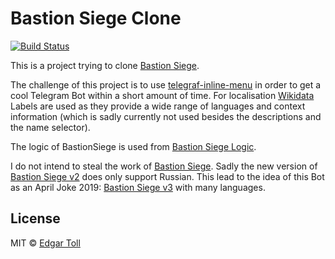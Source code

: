 # Bastion Siege Clone
[![Build Status](https://travis-ci.com/EdJoPaTo/bastion-siege-clone.svg?branch=master)](https://travis-ci.com/EdJoPaTo/bastion-siege-clone)

This is a project trying to clone [Bastion Siege](https://t.me/BastionSiegeBot).

The challenge of this project is to use [telegraf-inline-menu](https://github.com/EdJoPaTo/telegraf-inline-menu) in order to get a cool Telegram Bot within a short amount of time.
For localisation [Wikidata](https://wikidata.org/) Labels are used as they provide a wide range of languages and context information (which is sadly currently not used besides the descriptions and the name selector).

The logic of BastionSiege is used from [Bastion Siege Logic](https://github.com/EdJoPaTo/bastion-siege-logic).


I do not intend to steal the work of [Bastion Siege](https://t.me/BastionSiegeBot).
Sadly the new version of [Bastion Siege v2](https://t.me/BSv2Bot) does only support Russian.
This lead to the idea of this Bot as an April Joke 2019: [Bastion Siege v3](https://t.me/BSv3Bot) with many languages.


## License

MIT © [Edgar Toll](https://github.com/EdJoPaTo)

